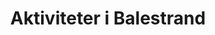 ---
# HUGO
menu:
  main:
    weight: 1
    name: Aktiviteter

# SEO
sitemap:
  priority: 1
  
# SEO
images: 
- src: /images/BHCKTHm-16_9-s.jpg

# CONTENT
title: Aktiviteter i Balestrand
intro: Den første turisten kom til Balestrand for over 100 år siden, tiltrukket av høye fjell og dype fjorder. Det lille tettstedet har siden blitt et attraktivt reisemål for mennesker over hele verden. Under har vi liste opp noen aktiviteter og steder vi synes du bør vurdere.
description: Balestrand har mye å tilby deg som besøkende. Enten du reiser alene, eller i gruppe. Her er alt fra kulturvandring langs sjøkanten til fjord safari, tett på omgivelsene. Sognefjord akvarium, Reiselivsmuseum og mer. Møt lokale mennesker, fiskere eller kunstnere. Det er mye å velge mellom.
activeties:

- title: Heit. Balestrand Sauna
  desc: Welcome to a sauna experience by the fjord in Balestrand! Enjoy the view and tranquility in our brand new sauna located right on the pier, with room for up to 9 people. Rent the entire sauna or book a drop-in session with a membership. Free bathrobe for hotel guests – and yes, bringing your own drinks is allowed (but skip the red wine).
  images:
    - src: /images/balestrandsauna.png
  button: Visit website
  homepage: https://www.heitbalestrand.com/
  source: heitbalestrand.com/
- title: Kayak Balestrand
  desc: Velkommen til Kayak Balestrand. Vi tilbyr en flott padleopplevelse i fjordlandskapet rundt Balestrand.
  images:
    - src: /images/balestrandkayak.png
  homepage: https://kayak-balestrand.no/
- title: Balestrand Adventure
  desc: Balestrand Adventures er en opplevelsesleverandør i Balestrand, i hjertet av Sognefjord-regionen. De selger jordnære opplevelser basert på Sognefjordens historie og natur.
  homepage: https://www.balestrandadventure.no
  images:
      - src: /images/BHCKTHm-16_9-s.jpg
        alt: rib fjord tur guide
  button: Gå til nettsted
  source: balestrandadventure.no

- title: Balestrand Fjord Angling
  desc: Opplev mer enn bare fiske. Fantastiske utsikter rundt hver sving, så langt øyet kan se. Kultur. Lærerikt. Høye fjell, rennende vann og ren luft...
  homepage: https://www.balestrandfjordangling.com
  images:
      - src: /images/B67I4877-min.jpg
        alt: fiske balestrand fiskebåt fisketur
  button: Gå til nettsted
  source: balestrandfjordangling.com

- title: Utsikten
  desc: Fra Balestrand og 40 minutters kjøretid finner du det spektakulere utsiktpunktet på Gaularfjellet.
  homepage: https://goo.gl/maps/8Hxim3bHPJMgEdqBA
  images:
      - src: /images/utsikten.jpeg
        alt: gaularfjellet utsikten balestrand
  button: Få veibeskrivelse
  source: nasjonaleturistveger.no

- title: Balestrand Badelagune
  desc: Kort gangavstand fra våre leiligheter finner du Balestrand badelagune. Badelagunen er et familievennlig område hvor barn og voksne kan bade og slappe av.
  homepage: https://goo.gl/maps/j4QFtcGzUHAtWaVe6
  images:
      - src: /images/badelagunen.png
        alt: balestrand badeplass badelagune
  button: Få veibeskrivelse

- title: Balestrand Cider House
  desc: Balestrand Cider House ligger i Balestrand, en kort spasertur fra kaien og Kviknes Hotel. Balholm er deres merke for frukt- og bæredrikker – laget med en stor porsjon lidenskap! Om sommeren kan du delta på cider-smaking og lære hvordan man destillerer eller lager musserende cider på tradisjonell måte. Du kan handle i gårdsbutikken eller nyte et måltid i restauranten.
  homepage: https://www.ciderhuset.no
  images:
      - src: /images/ciderhuset.jpg
        alt: lokal mat cider tradisjon balestrand
  button: Gå til nettsted
  source: ciderhuset.no

- title: Hiking
  desc: Balestrand har fantastiske turstier for de som enten vil ha en lengre tur til Raudmelen eller fantastiske Keipen, eller for de som ønsker en kort tur til Orrabenken. På nettsiden nedenfor finner du en fin oversikt over lokale turstier.
  homepage: /images/balestrand_hiking_map.pdf
  images:
      - src: /images/balestrand_hiking.jpg
        alt: balestrand tur natursti utsikt fjelltopp topptur
  button: Last ned turkart
  source: sognefjord.no

- title: Bilutleie i Balestrand
  images:
      - src: "/images/leigebil.png"
        alt: ""

  homepage: https://leigebil.no

---